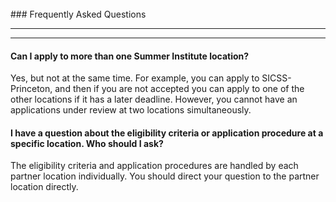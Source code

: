 <br />
### Frequently Asked Questions
<a name="faq"></a>
<hr />

---

#### Can I apply to more than one Summer Institute location?

Yes, but not at the same time.  For example, you can apply to SICSS-Princeton, and then if you are not accepted you can apply to one of the other locations if it has a later deadline.  However, you cannot have an applications under review at two locations simultaneously.

#### I have a question about the eligibility criteria or application procedure at a specific location.  Who should I ask?

The eligibility criteria and application procedures are handled by each partner location individually.  You should direct your question to the partner location directly.
